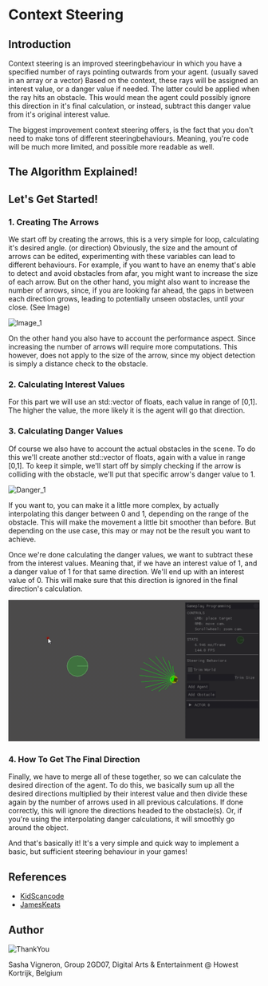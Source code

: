# Context Steering
## Introduction
Context steering is an improved steeringbehaviour in which you have a specified number of rays pointing outwards from your agent. (usually saved in an array or a vector)
Based on the context, these rays will be assigned an interest value, or a danger value if needed. The latter could be applied when the ray hits an obstacle. This would mean the agent could possibly ignore this direction in it's final calculation, or instead, subtract this danger value from it's original interest value.

The biggest improvement context steering offers, is the fact that you don't need to make tons of different steeringbehaviours.
Meaning, you're code will be much more limited, and possible more readable as well.

## The Algorithm Explained!


## Let's Get Started!
### 1. Creating The Arrows
We start off by creating the arrows, this is a very simple for loop, calculating it's desired angle. (or direction)
Obviously, the size and the amount of arrows can be edited, experimenting with these variables can lead to different behaviours.
For example, if you want to have an enemy that's able to detect and avoid obstacles from afar, you might want to increase the size of each arrow.
But on the other hand, you might also want to increase the number of arrows, since, if you are looking far ahead, the gaps in between each direction grows, leading to potentially unseen obstacles, until your close. (See Image)

![Image_1](https://i.imgur.com/htM5qWv.png)

On the other hand you also have to account the performance aspect. Since increasing the number of arrows will require more computations. 
This however, does not apply to the size of the arrow, since my object detection is simply a distance check to the obstacle.

### 2. Calculating Interest Values
For this part we will use an std::vector of floats, each value in range of [0,1]. 
The higher the value, the more likely it is the agent will go that direction.

### 3. Calculating Danger Values
Of course we also have to account the actual obstacles in the scene. To do this we'll create another std::vector of floats, again with a value in range [0,1].
To keep it simple, we'll start off by simply checking if the arrow is colliding with the obstacle, we'll put that specific arrow's danger value to 1. 

![Danger_1](/Footage/DangerValue.gif?raw=true "DangerValue")

If you want to, you can make it a little more complex, by actually interpolating this danger between 0 and 1, depending on the range of the obstacle.
This will make the movement a little bit smoother than before. But depending on the use case, this may or may not be the result you want to achieve.

Once we're done calculating the danger values, we want to subtract these from the interest values. Meaning that, if we have an interest value of 1, and a danger value of 1 for that same direction. We'll end up with an interest value of 0. This will make sure that this direction is ignored in the final direction's calculation.

![Danger_2](/Footage/DangerValue_2.gif?raw=true "DangerValue_2")

### 4. How To Get The Final Direction
Finally, we have to merge all of these together, so we can calculate the desired direction of the agent.
To do this, we basically sum up all the desired directions multiplied by their interest value and then divide these again by the number of arrows used in all previous calculations. If done correctly, this will ignore the directions headed to the obstacle(s). Or, if you're using the interpolating danger calculations, it will smoothly go around the object.

And that's basically it! It's a very simple and quick way to implement a basic, but sufficient steering behaviour in your games!

## References
- [KidScancode](https://kidscancode.org/godot_recipes/ai/context_map/)
- [JamesKeats](https://jameskeats.com/portfolio/contextbhvr.html)

## Author
![ThankYou](https://media.giphy.com/media/3oEdva9BUHPIs2SkGk/giphy.gif)

Sasha Vigneron,
Group 2GD07, Digital Arts & Entertainment @ Howest Kortrijk, Belgium
